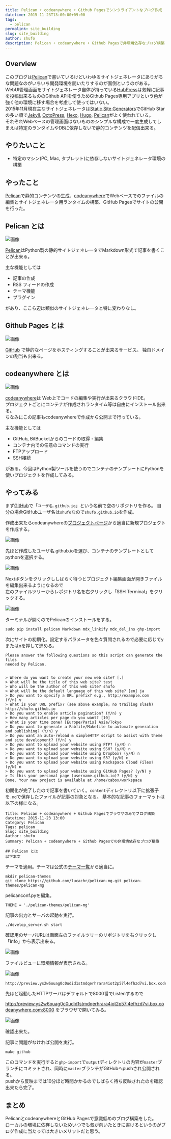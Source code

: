 ```yaml
---
title: Pelican + codeanywhere + Github Pagesでシンクライアントなブログ作成
datetime: 2015-11-23T13:00:00+09:00
tags: 
  - pelican
permalink: site_building
slug: site_building
author: shufo
description: Pelican + codeanywhere + Github Pagesで非環境依存なブログ構築
---
```


## Overview

このブログは[Pelican](http://blog.getpelican.com/)で書いているけどいわゆるサイトジェネレータにありがちな問題なのがいちいち開発環境を開いたりするのが面倒というのがある。  
WebUI管理画面をサイトジェネレータ自体が持っている[HubPress](http://hubpress.io/)は気軽に記事を投稿出来るもののGithub APIを使うためGithub Pages専用アプリという色が強く他の環境に移す場合を考慮して使ってはいない。  
2015年11月現在主なサイトジェネレータは[Static Site Generators](https://staticsitegenerators.net/)でGitHub Starの多い順で[Jekyll](http://jekyllrb.com/), [OctoPress](http://octopress.org/), [Hexo](https://hexo.io/), [Hugo](http://gohugo.io/), [Pelican](http://blog.getpelican.com/)がよく使われている。  
それぞれWebベースの管理画面はないもののシンプルな構成で一度生成してしまえば特定のランタイムやDBに依存しないで静的コンテンツを配信出来る。

## やりたいこと

- 特定のマシン(PC, Mac, タブレット)に依存しないサイトジェネレータ環境の構築

## やったこと

[Pelican](http://blog.getpelican.com/)で静的コンテンツの生成、[codeanywhere](https://codeanywhere.com/)でWebベースでのファイルの編集とサイトジェネレータ用ランタイムの構築、GitHub Pagesでサイトの公開を行った。

## Pelican とは

![画像](/images/pelican.png)

[Pelican](http://docs.getpelican.com/en/3.6.3/)はPython製の静的サイトジェネレータでMarkdown形式で記事を書くことが出来る。

主な機能としては

- 記事の作成
- RSS フィードの作成
- テーマ機能
- プラグイン

があり、ここら辺は類似のサイトジェネレータと特に変わりなし。

## Github Pages とは

![画像](/images/githubpages.JPG)

[GitHub](https://github.com/) で静的なページをホスティングすることが出来るサービス。
独自ドメインの割当も出来る。

## codeanywhere とは

![画像](/images/codeanywhere.png)

[codeanywhere](https://codeanywhere.com/)は Web上でコードの編集や実行が出来るクラウドIDE。  
プロジェクトごとにコンテナが作成されランタイム等は自由にインストール出来る。  
ちなみにこの記事もcodeanywhereで作成から公開まで行っている。

主な機能としては

- GitHub, BitBucketからのコードの取得・編集
- コンテナ内での任意のコマンドの実行
- FTPアップロード
- SSH接続

がある。今回はPython製ツールを使うのでコンテナのテンプレートにPythonを使いプロジェクトを作成してみる。

## やってみる

まず[GitHub](https://github.com/new)で「`ユーザ名.github.io`」という名前で空のリポジトリを作る。
自分の場合GitHubユーザ名は`shufo`なので`shufo.github.io`を作成。

作成出来たらcodeanywhereの[プロジェクトページ](https://codeanywhere.com/dashboard#project)から適当に新規プロジェクトを作成する。

![画像](/images/codeanywhere1.jpg)

先ほど作成したユーザ名.github.ioを選び、コンテナのテンプレートとしてpythonを選択する。

![画像](/images/codeanywhere2.jpg)

Nextボタンをクリックししばらく待つとプロジェクト編集画面が開きファイルを編集出来るようになるので  
左のファイルツリーからレポジトリ名を右クリックし「SSH Terminal」をクリックする。

![画像](/images/codeanywhere3.jpg)

ターミナルが開くのでPelicanのインストールをする。

```
sudo pip install pelican Markdown mdx_linkify mdx_del_ins ghp-import
```

次にサイトの初期化。設定するパラメータを色々質問されるので必要に応じてyまたはnを押して進める。

```                                                                                                                                                                                                                                                                                      
Please answer the following questions so this script can generate the files                                                                                                                                                                                                           
needed by Pelican.                                                                                                                                                                                                                                                                    
                                                                                                                                                                                                                                                                                      
                                                                                                                                                                                                                                                                                      
> Where do you want to create your new web site? [.]                                                                                                                                                                                                                                  
> What will be the title of this web site? test                                                                                                                                                                                                                                       
> Who will be the author of this web site? shufo                                                                                                                                                                                                                                      
> What will be the default language of this web site? [en] ja                                                                                                                                                                                                                         
> Do you want to specify a URL prefix? e.g., http://example.com   (Y/n) y                                                                                                                                                                                                             
> What is your URL prefix? (see above example; no trailing slash) http://shufo.github.io                                                                                                                                                                                              
> Do you want to enable article pagination? (Y/n) y                                                                                                                                                                                                                                   
> How many articles per page do you want? [10]                                                                                                                                                                                                                                        
> What is your time zone? [Europe/Paris] Asia/Tokyo                                                                                                                                                                                                                                   
> Do you want to generate a Fabfile/Makefile to automate generation and publishing? (Y/n) y                                                                                                                                                                                           
> Do you want an auto-reload & simpleHTTP script to assist with theme and site development? (Y/n) y                                                                                                                                                                                   
> Do you want to upload your website using FTP? (y/N) n                                                                                                                                                                                                                               
> Do you want to upload your website using SSH? (y/N) n                                                                                                                                                                                                                               
> Do you want to upload your website using Dropbox? (y/N) n                                                                                                                                                                                                                           
> Do you want to upload your website using S3? (y/N) n                                                                                                                                                                                                                                
> Do you want to upload your website using Rackspace Cloud Files? (y/N) n                                                                                                                                                                                                             
> Do you want to upload your website using GitHub Pages? (y/N) y                                                                                                                                                                                                                      
> Is this your personal page (username.github.io)? (y/N) y                                                                                                                                                                                                                            
Done. Your new project is available at /home/cabox/workspace
```

初期化が完了したので記事を書いていく。`content`ディレクトリ以下に拡張子を`.md`で保存したファイルが記事の対象となる。
基本的な記事のフォーマットは以下の様になる。

```
Title: Pelican + codeanywhere + Github Pagesでブラウザのみでブログ構築
datetime: 2015-11-23 13:00
Category: Pelican
Tags: pelican
Slug: site_building
Author: shufo
Summary: Pelican + codeanywhere + Github Pagesでの非環境依存なブログ構築

## Pelican とは
以下本文
```

テーマを適用。テーマは公式の[テーマ一覧](https://github.com/getpelican/pelican-themes)から適当に。

```
mkdir pelican-themes
git clone https://github.com/lucachr/pelican-mg.git pelican-themes/pelican-mg
```

pelicanconf.pyを編集。

```
THEME = './pelican-themes/pelican-mg'
```

記事の出力とサーバの起動を実行。

```
./develop_server.sh start
```

確認用のサーバURLは画面左のファイルツリーのリポジトリを右クリックし「Info」から表示出来る。

![画像](/images/codeanywhere4.jpg)

ファイルビューに環境情報が表示される。

![画像](/images/codeanywhere5.jpg)

```
http://preview.ys2w6ouag0c0udid1stmdqerhrara4iot2p57l4efhzd7vi.box.codeanywhere.com
```

先ほど起動したHTTPサーバはデフォルトで8000番でListenするので

http://preview.ys2w6ouag0c0udid1stmdqerhrara4iot2p57l4efhzd7vi.box.codeanywhere.com:8000 をブラウザで開いてみる。

![画像](/images/codeanywhere6.jpg)

確認出来た。

記事に問題がなければ公開を実行。

```
make github
```

このコマンドを実行すると`ghp-import`で`output`ディレクトリの内容が`master`ブランチにコミットされ、同時に`master`ブランチがGitHubへpushされ公開される。  
pushから反映までは10分ほど時間かかるのでしばらく待ち反映されたのを確認出来たら完了。

## まとめ

PelicanとcodeanywhereとGitHub Pagesで意識低めのブログ構築をした。  
ローカルの環境に依存しないためいつでも気が向いたときに書けるというのがブログ作成に当たっては大きいメリットだと思う。
